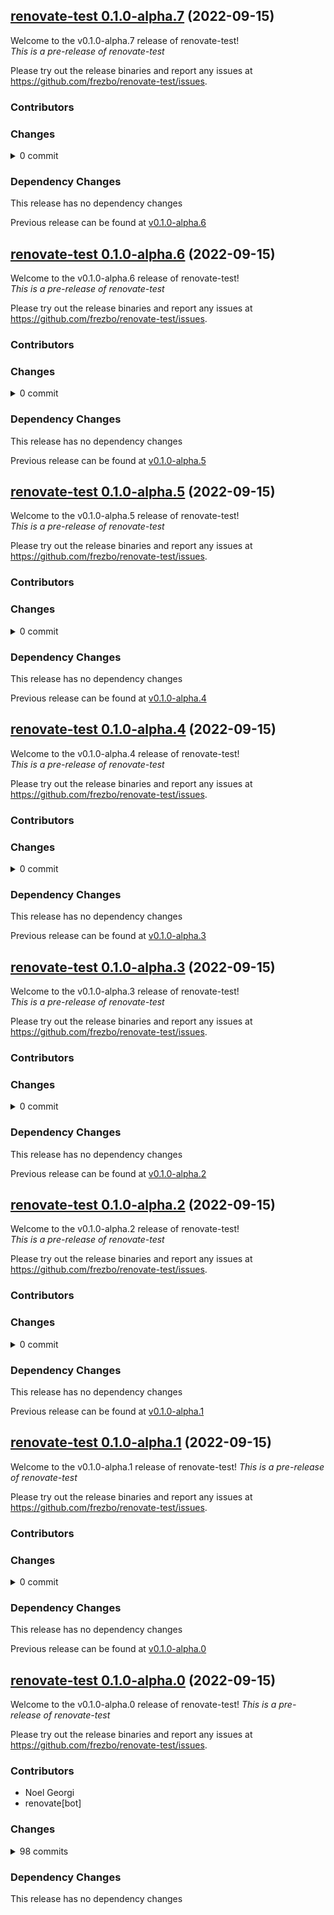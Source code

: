 ## [renovate-test 0.1.0-alpha.7](https://github.com/frezbo/renovate-test/releases/tag/v0.1.0-alpha.7) (2022-09-15)

Welcome to the v0.1.0-alpha.7 release of renovate-test!  
*This is a pre-release of renovate-test*



Please try out the release binaries and report any issues at
https://github.com/frezbo/renovate-test/issues.

### Contributors


### Changes
<details><summary>0 commit</summary>
<p>

</p>
</details>

### Dependency Changes

This release has no dependency changes

Previous release can be found at [v0.1.0-alpha.6](https://github.com/frezbo/renovate-test/releases/tag/v0.1.0-alpha.6)

## [renovate-test 0.1.0-alpha.6](https://github.com/frezbo/renovate-test/releases/tag/v0.1.0-alpha.6) (2022-09-15)

Welcome to the v0.1.0-alpha.6 release of renovate-test!  
*This is a pre-release of renovate-test*



Please try out the release binaries and report any issues at
https://github.com/frezbo/renovate-test/issues.

### Contributors


### Changes
<details><summary>0 commit</summary>
<p>

</p>
</details>

### Dependency Changes

This release has no dependency changes

Previous release can be found at [v0.1.0-alpha.5](https://github.com/frezbo/renovate-test/releases/tag/v0.1.0-alpha.5)

## [renovate-test 0.1.0-alpha.5](https://github.com/frezbo/renovate-test/releases/tag/v0.1.0-alpha.5) (2022-09-15)

Welcome to the v0.1.0-alpha.5 release of renovate-test!  
*This is a pre-release of renovate-test*



Please try out the release binaries and report any issues at
https://github.com/frezbo/renovate-test/issues.

### Contributors


### Changes
<details><summary>0 commit</summary>
<p>

</p>
</details>

### Dependency Changes

This release has no dependency changes

Previous release can be found at [v0.1.0-alpha.4](https://github.com/frezbo/renovate-test/releases/tag/v0.1.0-alpha.4)

## [renovate-test 0.1.0-alpha.4](https://github.com/frezbo/renovate-test/releases/tag/v0.1.0-alpha.4) (2022-09-15)

Welcome to the v0.1.0-alpha.4 release of renovate-test!  
*This is a pre-release of renovate-test*



Please try out the release binaries and report any issues at
https://github.com/frezbo/renovate-test/issues.

### Contributors


### Changes
<details><summary>0 commit</summary>
<p>

</p>
</details>

### Dependency Changes

This release has no dependency changes

Previous release can be found at [v0.1.0-alpha.3](https://github.com/frezbo/renovate-test/releases/tag/v0.1.0-alpha.3)

## [renovate-test 0.1.0-alpha.3](https://github.com/frezbo/renovate-test/releases/tag/v0.1.0-alpha.3) (2022-09-15)

Welcome to the v0.1.0-alpha.3 release of renovate-test!  
*This is a pre-release of renovate-test*



Please try out the release binaries and report any issues at
https://github.com/frezbo/renovate-test/issues.

### Contributors


### Changes
<details><summary>0 commit</summary>
<p>

</p>
</details>

### Dependency Changes

This release has no dependency changes

Previous release can be found at [v0.1.0-alpha.2](https://github.com/frezbo/renovate-test/releases/tag/v0.1.0-alpha.2)

## [renovate-test 0.1.0-alpha.2](https://github.com/frezbo/renovate-test/releases/tag/v0.1.0-alpha.2) (2022-09-15)

Welcome to the v0.1.0-alpha.2 release of renovate-test!  
*This is a pre-release of renovate-test*



Please try out the release binaries and report any issues at
https://github.com/frezbo/renovate-test/issues.

### Contributors


### Changes
<details><summary>0 commit</summary>
<p>

</p>
</details>

### Dependency Changes

This release has no dependency changes

Previous release can be found at [v0.1.0-alpha.1](https://github.com/frezbo/renovate-test/releases/tag/v0.1.0-alpha.1)

## [renovate-test 0.1.0-alpha.1](https://github.com/frezbo/renovate-test/releases/tag/v0.1.0-alpha.1) (2022-09-15)

Welcome to the v0.1.0-alpha.1 release of renovate-test!
*This is a pre-release of renovate-test*



Please try out the release binaries and report any issues at
https://github.com/frezbo/renovate-test/issues.

### Contributors


### Changes
<details><summary>0 commit</summary>
<p>

</p>
</details>

### Dependency Changes

This release has no dependency changes

Previous release can be found at [v0.1.0-alpha.0](https://github.com/frezbo/renovate-test/releases/tag/v0.1.0-alpha.0)

## [renovate-test 0.1.0-alpha.0](https://github.com/frezbo/renovate-test/releases/tag/v0.1.0-alpha.0) (2022-09-15)

Welcome to the v0.1.0-alpha.0 release of renovate-test!
*This is a pre-release of renovate-test*



Please try out the release binaries and report any issues at
https://github.com/frezbo/renovate-test/issues.

### Contributors

* Noel Georgi
* renovate[bot]

### Changes
<details><summary>98 commits</summary>
<p>

* [`2294168`](https://github.com/frezbo/renovate-test/commit/229416819e380d7a3e808917230cb90f1924eb71) chore: tets perl
* [`f09ef7c`](https://github.com/frezbo/renovate-test/commit/f09ef7c27556c3f92b813316da44f16d97d1dd2c) chore: tets perl versioning
* [`87f0902`](https://github.com/frezbo/renovate-test/commit/87f0902312ae4d8aa5eb52c0e09b0cd3d96597bf) chore: test
* [`18a5143`](https://github.com/frezbo/renovate-test/commit/18a5143f868fa736c53ef7f80610f629ba353356) chore: test
* [`aafdc4f`](https://github.com/frezbo/renovate-test/commit/aafdc4fbe8e715c812818bd8e03db806321e1eb1) chore: test
* [`7e2f750`](https://github.com/frezbo/renovate-test/commit/7e2f750f5bd27e3e8b9e86a4e9e8246edd94a77e) chore: etst
* [`b66229b`](https://github.com/frezbo/renovate-test/commit/b66229bb5b0def18081a4dffa6ae3e5e5f9d5bdd) chore: etst
* [`e570d3a`](https://github.com/frezbo/renovate-test/commit/e570d3ab4667abfbc7335e3b252febc9ccb93984) chore: test
* [`616ee10`](https://github.com/frezbo/renovate-test/commit/616ee102d069f48c6a16895f1a11b984adbcea04) chore: etst
* [`5399b4f`](https://github.com/frezbo/renovate-test/commit/5399b4f44e08072c9d6c2b880068b3d08eaf2988) chore: etst
* [`f974546`](https://github.com/frezbo/renovate-test/commit/f974546ccc48d7b63b77b671fad818414fb61b11) chore: etst
* [`a9795c6`](https://github.com/frezbo/renovate-test/commit/a9795c64f00b649e78f73a44da3fbb21318aaaa1) chore: test
* [`96c36a7`](https://github.com/frezbo/renovate-test/commit/96c36a7bf69b00975a39dbf6e6486c1d23e37823) chore: test version fix
* [`17a43b6`](https://github.com/frezbo/renovate-test/commit/17a43b6a21af9e13a3a3872a006a2b84d12663d0) chore: test detect
* [`053d723`](https://github.com/frezbo/renovate-test/commit/053d723c58e1864417e6c5e96c73f219fa5fb584) Merge pull request  [#24](https://github.com/frezbo/renovate-test/pull/24) from frezbo/renovate/releases
* [`56600c0`](https://github.com/frezbo/renovate-test/commit/56600c0de22ab5b4487e446c9682405c4c88032b) chore: test
* [`84c78ed`](https://github.com/frezbo/renovate-test/commit/84c78ed0607b2f42c90620585a3b80d54166ba60) chore: test
* [`0f93be0`](https://github.com/frezbo/renovate-test/commit/0f93be0eb38d2b4359d665a10e4a01bf0ed684b0) chore: update releases
* [`79e1e08`](https://github.com/frezbo/renovate-test/commit/79e1e083c3ed083927598e322b32d086ce9db112) chore: test
* [`e49bb84`](https://github.com/frezbo/renovate-test/commit/e49bb8451e63c63f85daec5d3fce52b82d1779ec) chore: update
* [`ae3005d`](https://github.com/frezbo/renovate-test/commit/ae3005de7af851f55107074fb9a03ed8d8b8cb18) chore: pacakges
* [`fe9d24e`](https://github.com/frezbo/renovate-test/commit/fe9d24ea71629330b33c30e791428c9e96c43206) chore: group updates
* [`f5063f0`](https://github.com/frezbo/renovate-test/commit/f5063f05da8c1c3a22accf6b37a26186f8622219) chore: group updates
* [`fe572ec`](https://github.com/frezbo/renovate-test/commit/fe572ec49c0d47e5d15377dc07fa845514c6a27e) chore: test packaging
* [`8e492e9`](https://github.com/frezbo/renovate-test/commit/8e492e96ef26e7712455651c764438f91cc5d523) chore: fix datasource
* [`c7eb9cf`](https://github.com/frezbo/renovate-test/commit/c7eb9cfca0d636f8dc8713125358ce48ad60c5cd) chore: test go datsource
* [`855b503`](https://github.com/frezbo/renovate-test/commit/855b50388ab435880d83b005f968fcf4769a47fc) chore: test
* [`caf2c0c`](https://github.com/frezbo/renovate-test/commit/caf2c0cac24da9dd211a0fdef5ab84486c5066e2) chore: test
* [`c42712a`](https://github.com/frezbo/renovate-test/commit/c42712a4c9cf24a37bdd0d7e9f965e156aecb818) chore: test
* [`1994658`](https://github.com/frezbo/renovate-test/commit/1994658adb0bc2d3d9be77e779827cf97922bf84) chore: test
* [`756d29c`](https://github.com/frezbo/renovate-test/commit/756d29c6267a015fcb32d9ff3a94eff0ea9a17a2) chore: test
* [`e7fafa8`](https://github.com/frezbo/renovate-test/commit/e7fafa893c3831502053ba8e86a6f1b1b451d1a5) chore: test
* [`9174d47`](https://github.com/frezbo/renovate-test/commit/9174d477b3e773a68a9ac00a4f6f4d0071e1b423) chore: test
* [`4a142ba`](https://github.com/frezbo/renovate-test/commit/4a142bab9652f24799e832c51caf441696ad2fab) chore: test
* [`8e94ba5`](https://github.com/frezbo/renovate-test/commit/8e94ba5cb065f7acf280e42edd0eb4788e8a8ee0) chore: test
* [`729eedf`](https://github.com/frezbo/renovate-test/commit/729eedf858872a44c22879d2d9e7619d7b27df4d) chore: test
* [`26d4f89`](https://github.com/frezbo/renovate-test/commit/26d4f894f6ae8d6f8184535ee0b0f7e2e4f6ede2) chore: test
* [`0f08682`](https://github.com/frezbo/renovate-test/commit/0f0868243fd786653dcaaa6e7f1b743006faf25c) chore: test
* [`0b57ada`](https://github.com/frezbo/renovate-test/commit/0b57adaf27843bbfee6eaaa338bd7e4ffc8f114c) chore: test
* [`5ac842d`](https://github.com/frezbo/renovate-test/commit/5ac842d93d278e6f5def4ec66addc60f8dcade66) chore: test
* [`311ef5e`](https://github.com/frezbo/renovate-test/commit/311ef5e1b399bf201a687cd825be1985f9f4a466) chore: test
* [`266e42f`](https://github.com/frezbo/renovate-test/commit/266e42f67368444d7199d07e7ab4d975485524ba) chore: test
* [`dd17b34`](https://github.com/frezbo/renovate-test/commit/dd17b34cfec458211e3877362dc1bb60381abd3e) chore: test
* [`14677a4`](https://github.com/frezbo/renovate-test/commit/14677a42bf7e766607ae36c6a2f2581e19674983) test
* [`b2e98d9`](https://github.com/frezbo/renovate-test/commit/b2e98d95c5a550ce19432f24e9ae4e0f120bc1dd) chore: fx
* [`51b1ea2`](https://github.com/frezbo/renovate-test/commit/51b1ea2e362b8901689b9220beb6008f68d649b1) chore: test
* [`3d87b0f`](https://github.com/frezbo/renovate-test/commit/3d87b0fcf82ad778f0d9abcf72cc26759d02bfa3) chore: test docker updates
* [`5774d88`](https://github.com/frezbo/renovate-test/commit/5774d88f2933e07c174e88cc3a535a57d6657478) chore test
* [`7461b33`](https://github.com/frezbo/renovate-test/commit/7461b334a00391853aeb865aa19293e929391b3d) chore: testey
* [`8f02512`](https://github.com/frezbo/renovate-test/commit/8f0251293aa0a94f8814d9e0b85d78a72fb9e03a) chore: testeeeeeyyyy hoo
* [`b30ae79`](https://github.com/frezbo/renovate-test/commit/b30ae79d8ddf60106cda6d8039ada4f35f826dc8) chore: testeeey
* [`d0bd58e`](https://github.com/frezbo/renovate-test/commit/d0bd58eeb65437af823ca5b77e6a57bc8bd91b0e) chore: testteeey final
* [`e474c6d`](https://github.com/frezbo/renovate-test/commit/e474c6d98988e35decfe51df11a4e33870a3725d) chore: testeeey
* [`bd3f617`](https://github.com/frezbo/renovate-test/commit/bd3f61740eb82c49654e4bc3bb7d9f8289d36ba6) chore: tsteeey
* [`1cd7f2e`](https://github.com/frezbo/renovate-test/commit/1cd7f2e9f4f1ccf0b2a0a9da978f0413e0d3a748) chore: testeeey
* [`e1e0187`](https://github.com/frezbo/renovate-test/commit/e1e0187c59ac8f297326bf1141f1d80959f067c3) chore: tcl testeeeeyyyy
* [`8cafc78`](https://github.com/frezbo/renovate-test/commit/8cafc784c26fe9879669f2b16a6a6bd749b5f73a) chore: testey
* [`88773f0`](https://github.com/frezbo/renovate-test/commit/88773f00f8ae58d6517f53deb8950d03fc1f1acf) chore: tetstssss tcl
* [`d9ef929`](https://github.com/frezbo/renovate-test/commit/d9ef929bcc3c0e2056e78307b843d87154cc21e5) chore: tcl testtsss
* [`2f0cfc9`](https://github.com/frezbo/renovate-test/commit/2f0cfc966a4ecff594ffe38fdca31fba81613db3) chore: tcl tests
* [`9f64f7b`](https://github.com/frezbo/renovate-test/commit/9f64f7b03217c77f1994ce3a6985dc5ff345699c) chore: tcl test
* [`a123ece`](https://github.com/frezbo/renovate-test/commit/a123eceda170793690fe430e2c86fea2221dbb60) chore: bump tcl
* [`cce7e74`](https://github.com/frezbo/renovate-test/commit/cce7e74e2d51b21d9b4381578b1c135bd6f1994a) chore: test tcl
* [`ad20fc6`](https://github.com/frezbo/renovate-test/commit/ad20fc68d1e33a3a7e77d5a66edc13da94d26077) chore: test tcl
* [`6623781`](https://github.com/frezbo/renovate-test/commit/6623781f32c0534a002159c20157212bbd489009) chore: test tcl
* [`cb2ab41`](https://github.com/frezbo/renovate-test/commit/cb2ab414996ce9f34bab3266f4f976560f94bfe2) chore: test tcl
* [`111825a`](https://github.com/frezbo/renovate-test/commit/111825a917940c360dec9f35d2ac0abd46f9af7c) chore: test tcl
* [`a742352`](https://github.com/frezbo/renovate-test/commit/a742352d3b8e621da2978fe35a7b84715f93f39b) chore: test tcl
* [`8ca2793`](https://github.com/frezbo/renovate-test/commit/8ca27933b2c669b7343cac3f6404f766f6c0c3bc) chore: test tcl
* [`ffeeadc`](https://github.com/frezbo/renovate-test/commit/ffeeadc38c951b6656e33151df9bbf2e214be2c4) chore: test tcl
* [`a44c828`](https://github.com/frezbo/renovate-test/commit/a44c82845ee7cf0d66643b528e71dcd58fbefeb7) chore: test tcl
* [`cf0a361`](https://github.com/frezbo/renovate-test/commit/cf0a36111969cb47b47cbc62247ad32a1c1278b8) chore: test tcl
* [`2874cd8`](https://github.com/frezbo/renovate-test/commit/2874cd8d78b2a05583f39e2480119383f6773b75) chore: test tcl
* [`1bac5e7`](https://github.com/frezbo/renovate-test/commit/1bac5e744754da5be114aac303bbb9811105d4cf) chore: test tcl
* [`90ed5c6`](https://github.com/frezbo/renovate-test/commit/90ed5c66603e441357ddf1135b3cfe0f27a55d5f) chore" retest tcl
* [`dc863a5`](https://github.com/frezbo/renovate-test/commit/dc863a52889e10eb7c28033b2716d967a308160c) chore: tets tcl
* [`92bc3f3`](https://github.com/frezbo/renovate-test/commit/92bc3f39756fb33acdbc5f02bb84b5003adea6cd) chore: test tcl
* [`a6d99dd`](https://github.com/frezbo/renovate-test/commit/a6d99dd39711d87c6e62d5f0325b174dcaa2616c) chore: test tcl
* [`5f21d3c`](https://github.com/frezbo/renovate-test/commit/5f21d3cde1b8d8293050e1f7fd50f32292c4ade4) chore: test tcl
* [`e8d64b4`](https://github.com/frezbo/renovate-test/commit/e8d64b436497fdc513bf4de4456e63724a7b68ad) chore: test tcl
* [`bc001b3`](https://github.com/frezbo/renovate-test/commit/bc001b32472ab8879805d7c1ea3aa3e23a21b6c9) chore: test tcl update
* [`f8895f5`](https://github.com/frezbo/renovate-test/commit/f8895f5e6ec6f1e6925aa1e294a086c7afd8cf93) chore: test git-refs
* [`af0470f`](https://github.com/frezbo/renovate-test/commit/af0470f4ffe2c2e55fad6e82ec9ca8eabe4a170f) chore: test git-refs
* [`9121fcf`](https://github.com/frezbo/renovate-test/commit/9121fcf65134067e2fa04b74c4ecaa0c2c32f710) chore: test custom regex
* [`1a41c81`](https://github.com/frezbo/renovate-test/commit/1a41c81980d652cd588ad267d2fbb26fb07db347) chore: more checks
* [`a058254`](https://github.com/frezbo/renovate-test/commit/a058254293392b074e88b04bf21be77ca7467cc5) chore: bump bldr
* [`df0fa89`](https://github.com/frezbo/renovate-test/commit/df0fa89830e3a8e97e5828e95dd16c71f1c5d4fa) chore: bldr update test
* [`82b8137`](https://github.com/frezbo/renovate-test/commit/82b813711c2ae8f6d764c8f8fc77ab9df44c9041) chore: use docker versioning
* [`42c98c7`](https://github.com/frezbo/renovate-test/commit/42c98c70240b3e699467238f676e14ce5f895ab7) chore: update bldr updates
* [`e249e45`](https://github.com/frezbo/renovate-test/commit/e249e45499f656786fe4713fd8686a8ff5516a7d) chore: fix kernel versioning extraction
* [`c0faca2`](https://github.com/frezbo/renovate-test/commit/c0faca2f642b17fdca50b6f8b4b5bbb3e14e3ca0) chore: fix semver match
* [`4dae22f`](https://github.com/frezbo/renovate-test/commit/4dae22f9ed6ab539847727b5bb2af3da0b39eb37) chore: fix kernel version picking
* [`35f56e6`](https://github.com/frezbo/renovate-test/commit/35f56e6215721b35a75931e0568167caea460e7c) chore: use patches version for kernel
* [`10e9d49`](https://github.com/frezbo/renovate-test/commit/10e9d4971950bd2e3304af397a426e5eb1ee935e) chore: match kernel on url
* [`d9e8ad6`](https://github.com/frezbo/renovate-test/commit/d9e8ad6464e97d619712bc099287d8518764bb8e) chore: github mirror for gmp
* [`05699f6`](https://github.com/frezbo/renovate-test/commit/05699f6f8d95cb9cae0398cff5d0c635f1bbd786) chore: bump tools
* [`a9630be`](https://github.com/frezbo/renovate-test/commit/a9630be3d8cb419c79579901508cce9537a7ea26) chore: test renovate
* [`8210cb9`](https://github.com/frezbo/renovate-test/commit/8210cb9a82041c8531d57d46c55ff2f3f90385e1) chore: initial commit
</p>
</details>

### Dependency Changes

This release has no dependency changes
